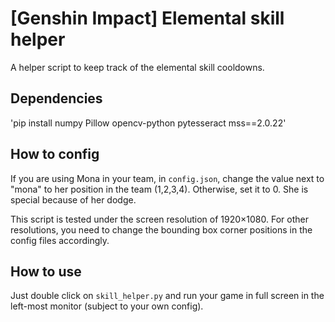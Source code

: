 # [Genshin Impact] Elemental skill helper
A helper script to keep track of the elemental skill cooldowns.

## Dependencies
'pip install numpy Pillow opencv-python pytesseract mss==2.0.22'

## How to config
If you are using Mona in your team, in `config.json`, change the value next to "mona" to her position in the team (1,2,3,4). Otherwise, set it to 0. She is special because of her dodge.

This script is tested under the screen resolution of 1920×1080. For other resolutions, you need to change the bounding box corner positions in the config files accordingly.

## How to use
Just double click on `skill_helper.py` and run your game in full screen in the left-most monitor (subject to your own config).
